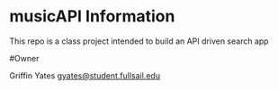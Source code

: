 # musicAPI Information

This repo is a class project intended to build an API driven search app



#Owner

Griffin Yates
gyates@student.fullsail.edu
